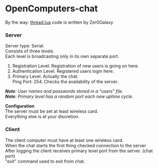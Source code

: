 # OpenComputers-chat

By the way: [thread.lua](http://computercraft.ru/topic/393-esche-odin-podkhod-k-mnogopotochnosti-v-computercraft/) code is written by Zer0Galaxy

<h3>Server<br /></h3>
Server type: Serial.<br />
Consists of three levels.<br />
Each level is broadcasting only in its own separate port.<br/>

1. Registration Level.    Registration of new users is going on here.<br/>
2. Authentication Level.  Registered users login here.<br/>
3. Primary Level.         Actually the chat.<br/>
Ping Port: 254.            Checks the availability of the server.<br/>

<i><b>Note</b>: User names and passwords stored in a "users" file.</i><br />
<i><b>Note</b>: Primary level has a random port each new uptime cycle.</i>

**Configuration**<br/>
The server must be set at least wireless card.<br/>
Everything else is at your discretion.<br/>

<h3>Client<br/></h3>

The client computer must have at least one wireless card.<br/>
When the chat starts the first thing checked connection to the server<br/>
After logging the client receives primary level port from the server. (chat port)<br/>
"exit" command used to exit from chat.<br/>
